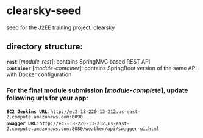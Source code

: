 # clearsky-seed	
seed for the J2EE training project: clearsky 	

## directory structure:	
**`rest`** [*module-rest*]: contains SpringMVC based REST API	
**`container`** [*module-container*]: contains SpringBoot version of the same API with Docker configuration

### For the final module submission [*module-complete*], update following urls for your app:    
**`EC2 Jenkins URL`**: `http://ec2-18-220-13-212.us-east-2.compute.amazonaws.com:8090`  
**`Swagger URL`**: `http://ec2-18-220-13-212.us-east-2.compute.amazonaws.com:8080/weather/api/swagger-ui.html`  
